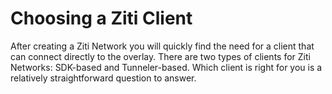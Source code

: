 # Choosing a Ziti Client

After creating a Ziti Network you will quickly find the need for a client that can connect directly to the overlay.
There are two types of clients for Ziti Networks: SDK-based and Tunneler-based.  Which client is right for you is a
relatively straightforward question to answer.